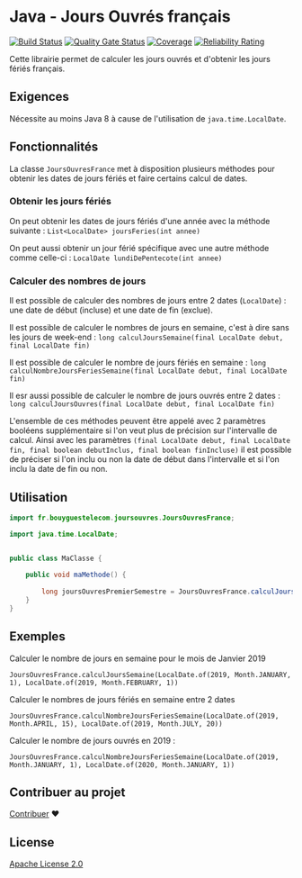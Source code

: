 # Java - Jours Ouvrés français

[![Build Status](https://travis-ci.org/BouyguesTelecom/JoursOuvres.svg?branch=master)](https://travis-ci.org/BouyguesTelecom/JoursOuvres)
[![Quality Gate Status](https://sonarcloud.io/api/project_badges/measure?project=com.bouygtel%3Ajoursouvres&metric=alert_status)](https://sonarcloud.io/dashboard?id=com.bouygtel%3Ajoursouvres)
[![Coverage](https://sonarcloud.io/api/project_badges/measure?project=com.bouygtel%3Ajoursouvres&metric=coverage)](https://sonarcloud.io/dashboard?id=com.bouygtel%3Ajoursouvres)
[![Reliability Rating](https://sonarcloud.io/api/project_badges/measure?project=com.bouygtel%3Ajoursouvres&metric=reliability_rating)](https://sonarcloud.io/dashboard?id=com.bouygtel%3Ajoursouvres)

Cette librairie permet de calculer les jours ouvrés et d'obtenir les jours fériés français.


## Exigences
Nécessite au moins Java 8 à cause de l'utilisation de `java.time.LocalDate`.

## Fonctionnalités

La classe `JoursOuvresFrance` met à disposition plusieurs méthodes pour obtenir les dates de jours fériés et faire certains calcul de dates.

### Obtenir les jours fériés
On peut obtenir les dates de jours fériés d'une année avec la méthode suivante : 
    `List<LocalDate> joursFeries(int annee)`

On peut aussi obtenir un jour férié spécifique avec une autre méthode comme celle-ci : 
    `LocalDate lundiDePentecote(int annee)`

### Calculer des nombres de jours
Il est possible de calculer des nombres de jours entre 2 dates (`LocalDate`) : une date de début (incluse) et une date de fin (exclue).

Il est possible de calculer le nombres de jours en semaine, c'est à dire sans les jours de week-end : 
    `long calculJoursSemaine(final LocalDate debut, final LocalDate fin)`
    
Il est possible de calculer le nombre de jours fériés en semaine :
    `long calculNombreJoursFeriesSemaine(final LocalDate debut, final LocalDate fin)`
    
Il esr aussi possible de calculer le nombre de jours ouvrés entre 2 dates :
    `long calculJoursOuvres(final LocalDate debut, final LocalDate fin)`
    
L'ensemble de ces méthodes peuvent être appelé avec 2 paramètres booléens supplémentaire si l'on veut plus de précision sur l'intervalle
de calcul. Ainsi avec les paramètres `(final LocalDate debut, final LocalDate fin, final boolean debutInclus, final boolean finIncluse)`
il est possible de préciser si l'on inclu ou non la date de début dans l'intervalle et si l'on inclu la date de fin ou non.

## Utilisation

```java
import fr.bouyguestelecom.joursouvres.JoursOuvresFrance;

import java.time.LocalDate;


public class MaClasse {
 
    public void maMethode() {
        
        long joursOuvresPremierSemestre = JoursOuvresFrance.calculJoursOuvres(LocalDate.of(2019, 1, 1), LocalDate.of(2019, 7, 1));
    }
}
```
## Exemples

Calculer le nombre de jours en semaine pour le mois de Janvier 2019
```
JoursOuvresFrance.calculJoursSemaine(LocalDate.of(2019, Month.JANUARY, 1), LocalDate.of(2019, Month.FEBRUARY, 1))
```

Calculer le nombres de jours fériés en semaine entre 2 dates
```
JoursOuvresFrance.calculNombreJoursFeriesSemaine(LocalDate.of(2019, Month.APRIL, 15), LocalDate.of(2019, Month.JULY, 20))
```

Calculer le nombre de jours ouvrés en 2019 :
```
JoursOuvresFrance.calculNombreJoursFeriesSemaine(LocalDate.of(2019, Month.JANUARY, 1), LocalDate.of(2020, Month.JANUARY, 1))
```

## Contribuer au projet

[Contribuer](CONTRIBUTING.md) ♥
## License

[Apache License 2.0](LICENSE.md)


